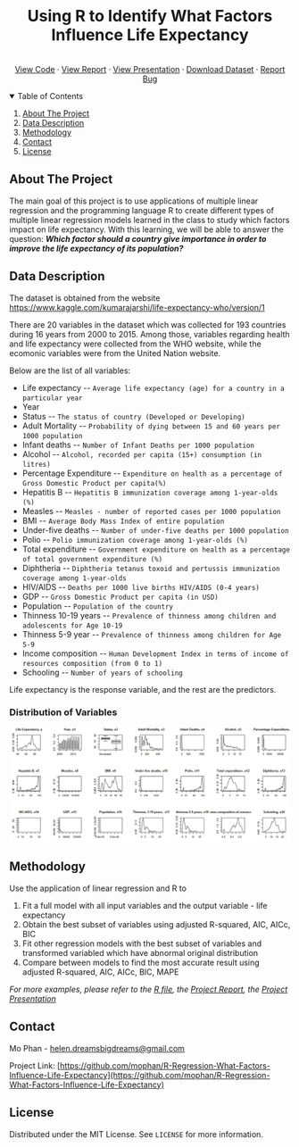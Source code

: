 



<!-- PROJECT LOGO -->
<br />

  <h1 align="center">Using R to Identify What Factors Influence Life Expectancy</h1>

  <p align="center">
    <br />
    <a href="https://github.com/mophan/R-Regression-What-Factors-Influence-Life-Expectancy/blob/master/r-regression-life-expectancy.R">View Code</a>
    ·
    <a href="https://github.com/mophan/R-Regression-What-Factors-Influence-Life-Expectancy/blob/master/report-life-expectancy.docx">View Report</a>
    ·
    <a href="https://github.com/mophan/R-Regression-What-Factors-Influence-Life-Expectancy/blob/master/presentation-life-expectancy.pptx">View Presentation</a>
    ·
    <a href="https://www.kaggle.com/kumarajarshi/life-expectancy-who/version/1">Download Dataset</a>
    ·
    <a href="https://github.com/mophan/R-Regression-What-Factors-Influence-Life-Expectancy/issues">Report Bug</a>
  </p>
</p>



<!-- TABLE OF CONTENTS -->
<details open="open">
  <summary>Table of Contents</summary>
  <ol>
    <li>
      <a href="#about-the-project">About The Project</a>
    </li>
    <li>
      <a href="#data-description">Data Description</a>
    </li>
    <li><a href="#methodology">Methodology</a></li>
    <li><a href="#contact">Contact</a></li>
    <li><a href="#license">License</a></li>
  </ol>
</details>



<!-- ABOUT THE PROJECT -->
## About The Project

The main goal of this project is to use applications of multiple linear regression and the programming language R to create different types of multiple linear regression models learned in the class to study which factors impact on life expectancy. With this learning, we will be able to answer the question: **_Which factor should a country give importance in order to improve the life expectancy of its population?_** 


<!-- DATA DESCRIPTION -->
## Data Description

The dataset is obtained from the website https://www.kaggle.com/kumarajarshi/life-expectancy-who/version/1


There are 20 variables in the dataset which was collected for 193 countries during 16 years from 2000 to 2015. Among those, variables regarding health and life expectancy were collected from the WHO website, while the ecomonic variables were from the United Nation website.

Below are the list of all variables:

   - Life expectancy --           `Average life expectancy (age) for a country in a particular year`
   - Year
   - Status --                    `The status of country (Developed or Developing)` 
   - Adult Mortality --           `Probability of dying between 15 and 60 years per 1000 population`
   - Infant deaths --             `Number of Infant Deaths per 1000 population`
   - Alcohol --                   `Alcohol, recorded per capita (15+) consumption (in litres)`
   - Percentage Expenditure --    `Expenditure on health as a percentage of Gross Domestic Product per capita(%)`
   - Hepatitis B --               `Hepatitis B immunization coverage among 1-year-olds (%)`
   - Measles --                   `Measles - number of reported cases per 1000 population`
   - BMI --                       `Average Body Mass Index of entire population`
   - Under-five deaths --         `Number of under-five deaths per 1000 population`
   - Polio --                     `Polio immunization coverage among 1-year-olds (%)`
   - Total expenditure --         `Government expenditure on health as a percentage of total government expenditure (%)`
   - Diphtheria --                `Diphtheria tetanus toxoid and pertussis immunization coverage among 1-year-olds`
   - HIV/AIDS --                  `Deaths per 1000 live births HIV/AIDS (0-4 years)`
   - GDP --                       `Gross Domestic Product per capita (in USD)`
   - Population --                `Population of the country`
   - Thinness 10-19 years --      `Prevalence of thinness among children and adolescents for Age 10-19` 
   - Thinness 5-9 year --         `Prevalence of thinness among children for Age 5-9`
   - Income composition --        `Human Development Index in terms of income of resources composition (from 0 to 1)`
   - Schooling --                 `Number of years of schooling`

Life expectancy is the response variable, and the rest are the predictors.

### Distribution of Variables

![Distribution of Variables!](images/distribution.jpg)


<!-- METHODOLOGY -->
## Methodology

Use the application of linear regression and R to

1. Fit a full model with all input variables and the output variable - life expectancy
2. Obtain the best subset of variables using adjusted R-squared, AIC, AICc, BIC
3. Fit other regression models with the best subset of variables and transformed variabled which have abnormal original distribution 
4. Compare between models to find the most accurate result using adjusted R-squared, AIC, AICc, BIC, MAPE  

_For more examples, please refer to the [R file](https://github.com/mophan/R-Regression-What-Factors-Influence-Life-Expectancy/blob/master/r-regression-life-expectancy.R), the [Project Report](https://github.com/mophan/R-Regression-What-Factors-Influence-Life-Expectancy/blob/master/report-life-expectancy.docx), the [Project Presentation](https://github.com/mophan/R-Regression-What-Factors-Influence-Life-Expectancy/blob/master/presentation-life-expectancy.pptx)_

<!-- CONTACT -->
## Contact

Mo Phan - helen.dreamsbigdreams@gmail.com

Project Link: [https://github.com/mophan/R-Regression-What-Factors-Influence-Life-Expectancy](https://github.com/mophan/R-Regression-What-Factors-Influence-Life-Expectancy)


<!-- LICENSE -->
## License

Distributed under the MIT License. See `LICENSE` for more information.




<!-- MARKDOWN LINKS & IMAGES -->
<!-- https://www.markdownguide.org/basic-syntax/#reference-style-links -->

